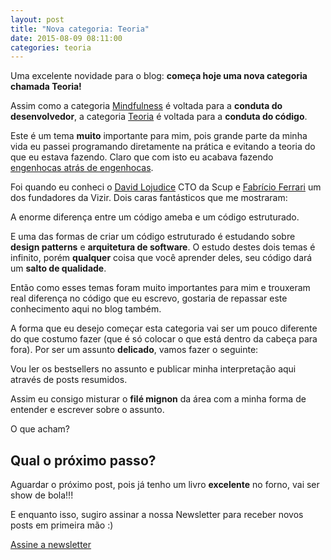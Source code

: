 ```yaml
---
layout: post
title: "Nova categoria: Teoria"
date: 2015-08-09 08:11:00
categories: teoria
---
```


Uma excelente novidade para o blog: **começa hoje uma nova categoria chamada Teoria!**

Assim como a categoria [Mindfulness](/blog/mindfulness/) é voltada para a **conduta do desenvolvedor**, a categoria [Teoria](/blog/teoria/) é voltada para a **conduta do código**.

Este é um tema **muito** importante para mim, pois grande parte da minha vida eu passei programando diretamente na prática e evitando a teoria do que eu estava fazendo. Claro que com isto eu acabava fazendo [engenhocas atrás de engenhocas](/blog/mindfulness/engenharia-vs-engenhoca/).

Foi quando eu conheci o [David Lojudice](https://github.com/dalssoft) CTO da Scup e [Fabrício Ferrari](https://github.com/FabricioFFC) um dos fundadores da Vizir. Dois caras fantásticos que me mostraram:

<div class="post-impact-1">
    <p>A enorme diferença entre um código ameba e um código estruturado.</p>
</div>

E uma das formas de criar um código estruturado é estudando sobre **design patterns** e **arquitetura de software**. O estudo destes dois temas é infinito, porém **qualquer** coisa que você aprender deles, seu código dará um **salto de qualidade**.

Então como esses temas foram muito importantes para mim e trouxeram real diferença no código que eu escrevo, gostaria de repassar este conhecimento aqui no blog também.

A forma que eu desejo começar esta categoria vai ser um pouco diferente do que costumo fazer (que é só colocar o que está dentro da cabeça para fora). Por ser um assunto **delicado**, vamos fazer o seguinte:

<div class="post-impact-1">
    <p>Vou ler os bestsellers no assunto e publicar minha interpretação aqui através de posts resumidos.</p>
</div>

Assim eu consigo misturar o **filé mignon** da área com a minha forma de entender e escrever sobre o assunto.

O que acham?

## Qual o próximo passo?

Aguardar o próximo post, pois já tenho um livro **excelente** no forno, vai ser show de bola!!!

E enquanto isso, sugiro assinar a nossa Newsletter para receber novos posts em primeira mão :)

<div class="margin-top--2">
  <a class="button button-border button-medium" href="#newsletter">
    Assine a newsletter
  </a>
</div>
